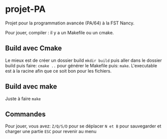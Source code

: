 # projet-PA
Projet pour la programmation avancée (PA/64) à la FST Nancy.


Pour jouer, compiler : il y a un Makefile ou un cmake.

## Build avec Cmake
Le mieux est de créer un dossier build `mkdir build` puis aller dans le dossier build puis faire: `cmake ..` pour générer le Makefile puis: `make`. L'executable est à la racine afin que ce soit bon pour les fichiers.

## Build avec make
Juste à faire `make`

## Commandes

Pour jouer, vous avez:
`Z/Q/S/D` pour se déplacer
`N et B` pour sauvegarder et charger une partie
`ESC` pour revenir au menu
